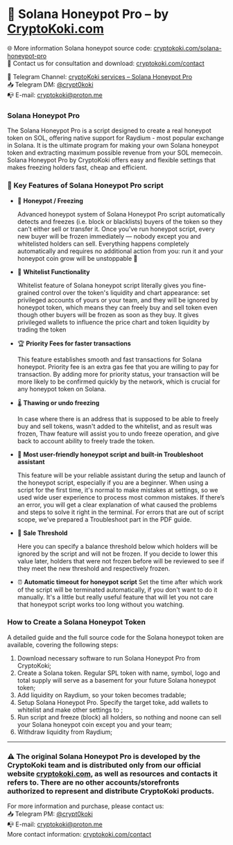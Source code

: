 # 🍯 Solana Honeypot Pro – by [CryptoKoki.com](http://cryptokoki.com/)

🌐 More information Solana honeypot source code: [cryptokoki.com/solana-honeypot-pro](https://cryptokoki.com/solana-honeypot-pro.html) </br>
💬 Contact us for consultation and download: [cryptokoki.com/contact](https://cryptokoki.com/contact.html)

📯 Telegram Channel: [cryptoKoki services – Solana Honeypot Pro](https://t.me/koki_services/)</br>
📥 Telegram DM: [@crypt0koki](https://t.me/crypt0koki)</br>
📭 E-mail: [cryptokoki@proton.me](mailto:cryptokoki@proton.me)

### Solana Honeypot Pro

The Solana Honeypot Pro is a script designed to create a real honeypot token on SOL, offering native support for Raydium - most popular exchange in Solana. It is the ultimate program for making your own Solana honeypot token and extracting maximum possible revenue from your SOL memecoin. Solana Honeypot Pro by CryptoKoki offers easy and flexible settings that makes freezing holders fast, cheap and efficient. 

### 🚨 Key Features of Solana Honeypot Pro script

- 🍯 **Honeypot / Freezing**</br>
    
    Advanced honeypot system of Solana Honeypot Pro script automatically detects and freezes (i.e. block or blacklists) buyers of the token so they can’t either sell or transfer it. Once you’ve run honeypot script, every new buyer will be frozen immediately — nobody except you and whitelisted holders can sell. Everything happens completely automatically and requires no additional action from you: run it and your honeypot coin grow will be unstoppable 🚀
    
- 📄 **Whitelist Functionality**
    
    Whitelist feature of Solana honeypot script literally gives you fine-grained control over the token's liquidity and chart appearance: set privileged accounts of yours or your team, and they will be ignored by honeypot token, which means they can freely buy and sell token even though other buyers will be frozen as soon as they buy. It gives privileged wallets to influence the price chart and token liquidity by trading the token 
    
- 🏆 **Priority Fees for faster transactions**
  
  This feature establishes smooth and fast transactions for Solana honeypot. Priority fee is an extra gas fee that you are willing to pay for transaction. By adding more for priority status, your transaction will be more likely to be confirmed quickly by the network, which is crucial for any honeypot token on Solana.

- 🌡️ **Thawing or undo freezing**
  
  In case where there is an address that is supposed to be able to freely buy and sell tokens, wasn't added to the whitelist, and as result was frozen, Thaw feature will assist you to undo freeze operation, and give back to account ability to freely trade the token.
  
- 🛟 **Most user-friendly honeypot script and built-in Troubleshoot assistant**
  
  This feature will be your reliable assistant during the setup and launch of the honeypot script, especially if you are a beginner. When using a script for the first time, it's normal to make mistakes at settings, so we used wide user experience to process most common mistakes. If there’s an error, you will get a clear explanation of what caused the problems and steps to solve it right in the terminal. For errors that are out of script scope, we’ve prepared a Troubleshoot part in the PDF guide.

- 🚫 **Sale Threshold**

  Here you can specify a balance threshold below which holders will be ignored by the script and will not be frozen. If you decide to lower this value later, holders that were not frozen before will be reviewed to see if they meet the new threshold and respectively frozen.

- ⏰ **Automatic timeout for honeypot script**
  Set the time after which work of the script will be terminated automatically, if you don't want to do it manually. It's a little but really useful feature that will let you not care that honeypot script works too long without you watching.

### How to Create a Solana Honeypot Token

A detailed guide and the full source code for the Solana honeypot token are available, covering the following steps:

1. Download necessary software to run Solana Honeypot Pro from CryptoKoki;
2. Create a Solana token. Regular SPL token with name, symbol, logo and total supply will serve as a basement for your future Solana honeypot token;
3. Add liquidity on Raydium, so your token becomes tradable;
4. Setup Solana Honeypot Pro. Specify the target toke, add wallets to whitelist and make other settings to ;
5. Run script and freeze (block) all holders, so nothing and noone can sell your Solana honeypot coin except you and your team;
6. Withdraw liquidity from Raydium;

---

### ⚠️ The original Solana Honeypot Pro is developed by the CryptoKoki team and is distributed **only** from our official website [cryptokoki.com](https://cryptokoki.com/), as well as resources and contacts it refers to. There are **no other accounts/storefronts authorized** to represent and distribute CryptoKoki products.

For more information and purchase, please contact us:</br>
📥 Telegram PM: [@crypt0koki](https://t.me/crypt0koki)</br>
📭 E-mail: [cryptokoki@proton.me](mailto:cryptokoki@proton.me)</br>
More contact information: [cryptokoki.com/contact](https://cryptokoki.com/contact.html)</br>
